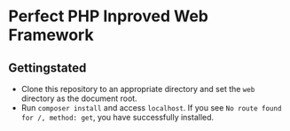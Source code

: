 # Perfect PHP Inproved Web Framework

## Gettingstated

- Clone this repository to an appropriate directory and set the `web` directory as the document root.
- Run `composer install` and access `localhost`. If you see `No route found for /, method: get`, you have successfully installed.
